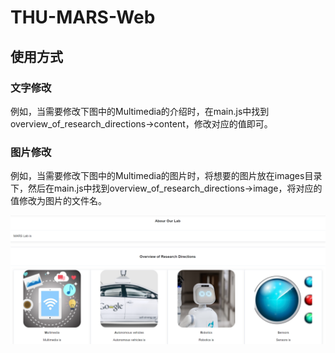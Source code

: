 # THU-MARS-Web

## 使用方式

### 文字修改
例如，当需要修改下图中的Multimedia的介绍时，在main.js中找到overview_of_research_directions→content，修改对应的值即可。

### 图片修改
例如，当需要修改下图中的Multimedia的图片时，将想要的图片放在images目录下，然后在main.js中找到overview_of_research_directions→image，将对应的值修改为图片的文件名。

![img.png](img.png)
